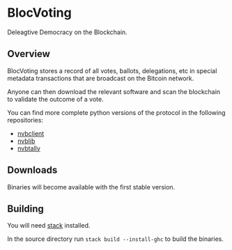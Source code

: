 # BlocVoting

Deleagtive Democracy on the Blockchain.

## Overview

BlocVoting stores a record of all votes, ballots, delegations, etc in special metadata 
transactions that are broadcast on the Bitcoin network.

Anyone can then download the relevant software and scan the blockchain to validate the outcome of 
a vote.

You can find more complete python versions of the protocol in the following repositories:

* [nvbclient](https://github.com/XertroV/nvbclient)
* [nvblib](https://github.com/XertroV/nvblib)
* [nvbtally](https://github.com/XertroV/nvbtally)

## Downloads

Binaries will become available with the first stable version.

## Building

You will need [stack](https://github.com/commercialhaskell/stack) installed.

In the source directory run `stack build --install-ghc` to build the binaries.
